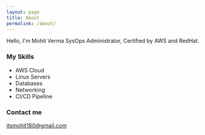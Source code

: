 ```yaml
---
layout: page
title: About
permalink: /about/
---
```


Hello, I'm Mohit Verma SysOps Administrator, Certified by AWS and RedHat.

### My Skills

- AWS Cloud
- Linux Servers
- Databases
- Networking
- CI/CD Pipeline

### Contact me

[itsmohit180@gmail.com](mailto:email@domain.com)
